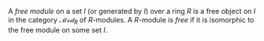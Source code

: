 A *free module* on a set $I$ (or generated by $I$) over a ring $R$ is a free object on $I$ in the category $\mathcal{Mod}_{R}$ of $R$-modules. A $R$-module is *free* if it is isomorphic to the free module on some set $I$.
